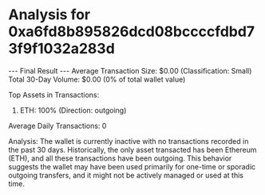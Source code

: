 # Analysis for 0xa6fd8b895826dcd08bccccfdbd73f9f1032a283d

--- Final Result ---
Average Transaction Size: $0.00 (Classification: Small)
Total 30-Day Volume: $0.00 (0% of total wallet value)

Top Assets in Transactions:
1. ETH: 100% (Direction: outgoing)

Average Daily Transactions: 0

Analysis: The wallet is currently inactive with no transactions recorded in the past 30 days. Historically, the only asset transacted has been Ethereum (ETH), and all these transactions have been outgoing. This behavior suggests the wallet may have been used primarily for one-time or sporadic outgoing transfers, and it might not be actively managed or used at this time.